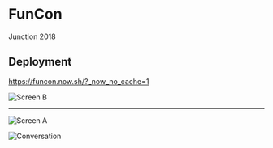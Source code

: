 # FunCon

Junction 2018

## Deployment

https://funcon.now.sh/?_now_no_cache=1

![Screen B](docs/b.png?raw=true 'Screen B')

---

![Screen A](docs/a.png?raw=true 'Screen A')

![Conversation](conversation.png?raw=true 'Conversation App')
